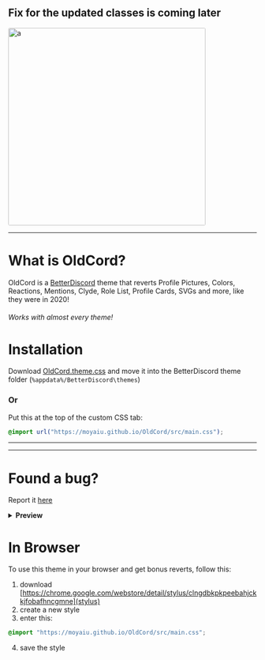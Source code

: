 **Fix for the updated classes is coming later**
---

<img src="https://cdn.discordapp.com/attachments/827938615958831134/928963957601996830/oldcord.png" alt="a" style="border-radius: 3px" height="400" >

---

# What is OldCord?

OldCord is a [BetterDiscord](https://betterdiscord.app " ") theme that reverts Profile Pictures, Colors, Reactions, Mentions, Clyde, Role List, Profile Cards, SVGs and more, like they were in 2020!

###### _Works with almost every theme!_

# Installation

Download [OldCord.theme.css](https://github.com/moyaiu/OldCord/blob/main/OldCord.theme.css " ") and move it into the BetterDiscord theme folder (`%appdata%/BetterDiscord\themes`)

### Or

Put this at the top of the custom CSS tab:

```css
@import url("https://moyaiu.github.io/OldCord/src/main.css");
```

---

---

# Found a bug?

Report it [here](https://github.com/moyaiu/OldCord/issues/new/choose)

<details>
<summary><strong>Preview</strong></summary>

# Preview

A live preview can be found [here](https://gibbu.github.io/ThemePreview/?file=https://moyaiu.github.io/OldCord/src/main.css)

### Profile Card

<img src="https://cdn.discordapp.com/attachments/827938615958831134/891988529792577536/unknown.png" alt="a" style="border-radius: 3px" >

#### With custom status

<img src="https://cdn.discordapp.com/attachments/827938615958831134/891988944978313246/unknown.png">

_Note: only color banners are invisible_

### Profile Info

<img src="https://cdn.discordapp.com/attachments/827938615958831134/881480343255937024/unknown.png" alt="a" style="border-radius: 3px" >

### Home and Wordmark

<img src="https://cdn.discordapp.com/attachments/827938615958831134/881480610663772160/unknown.png" alt="a" style="border-radius: 3px" >

### Reactions and Pings

<img src="https://cdn.discordapp.com/attachments/827938615958831134/891988048508756009/unknown.png" alt="a" style="border-radius: 3px" >

### Blurple Buttons

<img src="https://cdn.discordapp.com/attachments/827938615958831134/881481868787216424/unknown.png" alt="a" style="border-radius: 3px" >

### Switches

<img src="https://cdn.discordapp.com/attachments/827938615958831134/901495609188560918/unknown.png" alt="a" style="border-radius: 3px" >

</details>

# In Browser

To use this theme in your browser and get bonus reverts, follow this:

1. download [https://chrome.google.com/webstore/detail/stylus/clngdbkpkpeebahjckkjfobafhncgmne](stylus)
2. create a new style
3. enter this:
```css
@import "https://moyaiu.github.io/OldCord/src/main.css";
```
4. save the style
